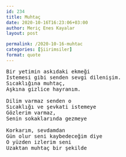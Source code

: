 ```yaml
---
id: 234
title: Muhtaç
date: 2020-10-16T16:23:06+03:00
author: Meriç Enes Kayalar
layout: post

permalink: /2020-10-16-muhtac
categories: [Şiirimsiler]
format: quote
---
```


<pre>Bir yetimin askıdaki ekmeği
Istemesi gibi senden sevgi dilenişim.
Sıcaklığına muhtaç,
Aşkına gizlice hayranım.
 
Dilim varmaz senden o
Sıcaklığı ve şevkati istemeye
Gözlerim varmaz,
Senin sokaklarında gezmeye
 
Korkarım, sevdamdan
Gün olur seni kaybedeceğim diye
O yüzden izlerim seni
Uzaktan muhtaç bir şekilde</pre>